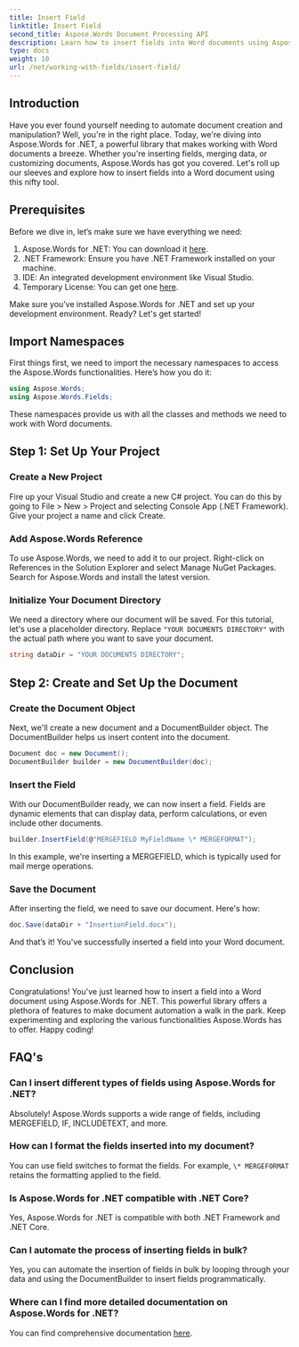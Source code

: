 ```yaml
---
title: Insert Field
linktitle: Insert Field
second_title: Aspose.Words Document Processing API
description: Learn how to insert fields into Word documents using Aspose.Words for .NET with our detailed, step-by-step guide. Perfect for document automation.
type: docs
weight: 10
url: /net/working-with-fields/insert-field/
---
```

## Introduction

Have you ever found yourself needing to automate document creation and manipulation? Well, you're in the right place. Today, we're diving into Aspose.Words for .NET, a powerful library that makes working with Word documents a breeze. Whether you're inserting fields, merging data, or customizing documents, Aspose.Words has got you covered. Let's roll up our sleeves and explore how to insert fields into a Word document using this nifty tool.

## Prerequisites

Before we dive in, let’s make sure we have everything we need:

1. Aspose.Words for .NET: You can download it [here](https://releases.aspose.com/words/net/).
2. .NET Framework: Ensure you have .NET Framework installed on your machine.
3. IDE: An integrated development environment like Visual Studio.
4. Temporary License: You can get one [here](https://purchase.aspose.com/temporary-license/).

Make sure you’ve installed Aspose.Words for .NET and set up your development environment. Ready? Let's get started!

## Import Namespaces

First things first, we need to import the necessary namespaces to access the Aspose.Words functionalities. Here’s how you do it:

```csharp
using Aspose.Words;
using Aspose.Words.Fields;
```

These namespaces provide us with all the classes and methods we need to work with Word documents.

## Step 1: Set Up Your Project

### Create a New Project

Fire up your Visual Studio and create a new C# project. You can do this by going to File > New > Project and selecting Console App (.NET Framework). Give your project a name and click Create.

### Add Aspose.Words Reference

To use Aspose.Words, we need to add it to our project. Right-click on References in the Solution Explorer and select Manage NuGet Packages. Search for Aspose.Words and install the latest version.

### Initialize Your Document Directory

We need a directory where our document will be saved. For this tutorial, let's use a placeholder directory. Replace `"YOUR DOCUMENTS DIRECTORY"` with the actual path where you want to save your document.

```csharp
string dataDir = "YOUR DOCUMENTS DIRECTORY";
```

## Step 2: Create and Set Up the Document

### Create the Document Object

Next, we'll create a new document and a DocumentBuilder object. The DocumentBuilder helps us insert content into the document.

```csharp
Document doc = new Document();
DocumentBuilder builder = new DocumentBuilder(doc);
```

### Insert the Field

With our DocumentBuilder ready, we can now insert a field. Fields are dynamic elements that can display data, perform calculations, or even include other documents.

```csharp
builder.InsertField(@"MERGEFIELD MyFieldName \* MERGEFORMAT");
```

In this example, we're inserting a MERGEFIELD, which is typically used for mail merge operations.

### Save the Document

After inserting the field, we need to save our document. Here's how:

```csharp
doc.Save(dataDir + "InsertionField.docx");
```

And that’s it! You've successfully inserted a field into your Word document.

## Conclusion

Congratulations! You've just learned how to insert a field into a Word document using Aspose.Words for .NET. This powerful library offers a plethora of features to make document automation a walk in the park. Keep experimenting and exploring the various functionalities Aspose.Words has to offer. Happy coding!

## FAQ's

### Can I insert different types of fields using Aspose.Words for .NET?  
Absolutely! Aspose.Words supports a wide range of fields, including MERGEFIELD, IF, INCLUDETEXT, and more.

### How can I format the fields inserted into my document?  
You can use field switches to format the fields. For example, `\* MERGEFORMAT` retains the formatting applied to the field.

### Is Aspose.Words for .NET compatible with .NET Core?  
Yes, Aspose.Words for .NET is compatible with both .NET Framework and .NET Core.

### Can I automate the process of inserting fields in bulk?  
Yes, you can automate the insertion of fields in bulk by looping through your data and using the DocumentBuilder to insert fields programmatically.

### Where can I find more detailed documentation on Aspose.Words for .NET?  
You can find comprehensive documentation [here](https://reference.aspose.com/words/net/).
